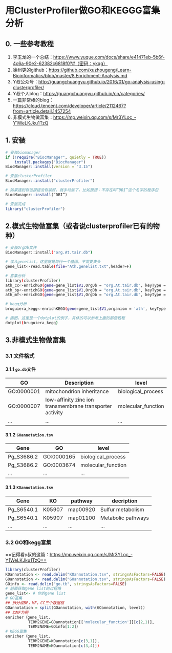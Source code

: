# 用ClusterProfiler做GO和KEGGG富集分析

## 0. 一些参考教程

1.   李玉龙的一个总结：https://www.yuque.com/docs/share/e41471eb-5b6f-4c6a-90e2-62382c6818f0?#（密码：ykqg）
2.   徐州更的github：https://github.com/xuzhougeng/Learn-Bioinformatics/blob/master/8.Enrichment-Analysis.md
3.   Y叔公众号：http://guangchuangyu.github.io/2016/01/go-analysis-using-clusterprofiler/
4.   Y叔个人blog：https://guangchuangyu.github.io/cn/categories/
5.   一篇非常棒的blog：https://cloud.tencent.com/developer/article/2112467?from=article.detail.1457254
6.   非模式生物做富集：https://mp.weixin.qq.com/s/Mr3YLoc_-Y1WeLKJku1TzQ

## 1. 安装

```R
# 安装biomanager
if (!require("BiocManager", quietly = TRUE))
    install.packages("BiocManager")
BiocManager::install(version = "3.15")

# 安装clusterProfiler
BiocManager::install("clusterProfiler")

# 如果遇到有包报错没有装好，就手动装下，比如报错：不存在叫“DBI”这个名字的程序包
BiocManager::install(“DBI”)

# 安装完成
library("clusterProfiler")
```

## 2.模式生物做富集（或者说clusterprofiler已有的物种）

[note]: 有db数据库的物种列表可以从这个网站获得（关键词org）：https://bioconductor.org/packages/3.5/data/annotation/
[note2]: 这里拟南芥为例。

```bash
# 安装OrgDb文件
BiocManager::install("org.At.tair.db")

# 读入genelist，这里就是每行一个基因，不需要表头
gene_list<-read.table(file="Ath.genelist.txt",header=F)

# 富集分析
library(clusterProfiler)
ath_cc<-enrichGO(gene=gene_list$V1,OrgDb = "org.At.tair.db", keyType = "TAIR",ont="CC",pAdjustMethod = "BH", pvalueCutoff = 0.01,qvalueCutoff = 0.05)
ath_bp<-enrichGO(gene=gene_list$V1,OrgDb = "org.At.tair.db", keyType = "TAIR",ont="BP",pAdjustMethod = "BH", pvalueCutoff = 0.01,qvalueCutoff = 0.05)
ath_mf<-enrichGO(gene=gene_list$V1,OrgDb = "org.At.tair.db", keyType = "TAIR",ont="MF",pAdjustMethod = "BH", pvalueCutoff = 0.01,qvalueCutoff = 0.05)

# kegg分析
bruguiera_kegg<-enrichKEGG(gene=gene_list$V1,organism = 'ath', keyType = "kegg",pAdjustMethod = "BH", pvalueCutoff = 0.01,qvalueCutoff = 0.05)

# 画图，这里是一个dotplot的例子，具体的可以参考上面的那些教程
dotplot(bruguiera_kegg)
```

## 3.非模式生物做富集

[note]: 主要可以参考y叔的这篇笔记：https://mp.weixin.qq.com/s/Mr3YLoc_-Y1WeLKJku1TzQ

### 3.1 文件格式

#### 3.1.1 `go.db`文件

[note]: 该文件用文件夹下的做好的文件即可

| GO         | Description                                              | level              |
| ---------- | -------------------------------------------------------- | ------------------ |
| GO:0000001 | mitochondrion inheritance                                | biological_process |
| GO:0000007 | low-affinity zinc ion transmembrane transporter activity | molecular_function |
| ...        | ...                                                      | ...                |

#### 3.1.2 `GOannotation.tsv`

| Gene       | GO         | level              |
| ---------- | ---------- | ------------------ |
| Pg_S3686.2 | GO:0000165 | biological_process |
| Pg_S3686.2 | GO:0003674 | molecular_function |
| ...        | ...        | ...                |

#### 3.1.3 `KOannotation.tsv`

| Gene       | KO     | pathway  | decription         |
| ---------- | ------ | -------- | ------------------ |
| Pg_S6540.1 | K05907 | map00920 | Sulfur metabolism  |
| Pg_S6540.1 | K05907 | map01100 | Metabolic pathways |
| …          | …      | …        | …                  |

### 3.2 GO和kegg富集

==记得看y叔的这篇：https://mp.weixin.qq.com/s/Mr3YLoc_-Y1WeLKJku1TzQ==

```R
library(clusterProfiler)
KOannotation <- read.delim("KOannotation.tsv", stringsAsFactors=FALSE)
GOannotation <- read.delim("GOannotation.tsv", stringsAsFactors=FALSE)
GOinfo <- read.delim("go.tb", stringsAsFactors=FALSE)
# 前面获取gene list的过程略
gene_list<- # 你的gene list
# GO富集
## 拆分成BP，MF，CC三个数据框
GOannotation = split(GOannotation, with(GOannotation, level))
## 以MF为例
enricher（gene_list,
          TERM2GENE=GOannotation[['molecular_function']][c(2,1)],
          TERM2NAME=GOinfo[1:2]）
# KEGG富集
enricher（gene_list,
          TERM2GENE=KOannotation[c(3,1)],
          TERM2NAME=KOannotation[c(3,4)])
```

